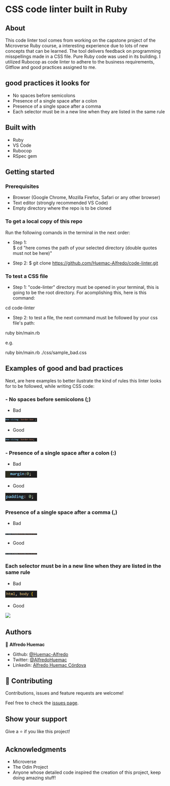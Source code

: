 # CSS code linter built in Ruby

## About
This code linter tool comes from working on the capstone project of the Microverse Ruby course, a interesting experience due to lots of new concepts that can be learned. The tool delivers feedback on programming misspellings made in a CSS file. Pure Ruby code was used in its building. I utilized Rubocop as code linter to adhere to the business requirements, Gitflow and good practices assigned to me.

## good practices it looks for
- No spaces before semicolons
- Presence of a single space after a colon
- Presence of a single space after a comma
- Each selector must be in a new line when they are listed in the same rule

## Built with
- Ruby
- VS Code
- Rubocop
- RSpec gem

## Getting started

### Prerequisites
- Browser (Google Chrome, Mozilla Firefox, Safari or any other browser)
- Text editor (strongly recommended VS Code)
- Empty directory where the repo is to be cloned

### To get a local copy of this repo
Run the following comands in the terminal in the next order:

- Step 1:  
$ cd "here comes the path of your selected directory (double quotes must not be here)"

- Step 2:
$ git clone https://github.com/Huemac-Alfredo/code-linter.git

### To test a CSS file
- Step 1: "code-linter" directory must be opened in your terminal, this is going to be the root directory. For acomplishing this, here is this command:

cd code-linter

- Step 2: to test a file, the next command must be followed by your css file's path:

ruby bin/main.rb

e.g.

ruby bin/main.rb ./css/sample_bad.css

## Examples of good and bad practices
Next, are here examples to better ilustrate the kind of rules this linter looks for to be followed, while writing CSS code:


### - No spaces before semicolons (;)

- Bad
<img src="https://github.com/Huemac-Alfredo/code-linter/blob/code/images/space_semicolon_bad.PNG" width="100px">

- Good
<img src="https://github.com/Huemac-Alfredo/code-linter/blob/code/images/space_semicolon_good.PNG" width="100px">


### - Presence of a single space after a colon (:)

- Bad
<img src="https://github.com/Huemac-Alfredo/code-linter/blob/code/images/space_colon_bad.PNG" width="100px">

- Good
<img src="https://github.com/Huemac-Alfredo/code-linter/blob/code/images/space_colon_good.PNG" width="100px">


### Presence of a single space after a comma (,)

- Bad
<img src="https://github.com/Huemac-Alfredo/code-linter/blob/code/images/space_comma_bad.PNG" width="100px">

- Good
<img src="https://github.com/Huemac-Alfredo/code-linter/blob/code/images/space_comma_good.PNG" width="100px">


### Each selector must be in a new line when they are listed in the same rule

- Bad
<img src="https://github.com/Huemac-Alfredo/code-linter/blob/code/images/selector_bad.PNG" width="100px">

- Good
<img src="hhttps://github.com/Huemac-Alfredo/code-linter/blob/code/images/selector%20good.PNG" width="100px">

## Authors

👤 **Alfredo Huemac**

- Github: [@Huemac-Alfredo](https://github.com/Huemac-Alfredo)
- Twitter: [@AlfredoHuemac](https://twitter.com/AlfredoHuemac)
- Linkedin: [Alfredo Huemac Córdova](https://www.linkedin.com/in/alfredo-huemac-c%C3%B3rdova-173b481b2/)

## 🤝 Contributing

Contributions, issues and feature requests are welcome!

Feel free to check the [issues page](https://github.com/Huemac-Alfredo/code-linter/issues).

## Show your support

Give a ⭐️ if you like this project!

## Acknowledgments

- Microverse
- The Odin Project
- Anyone whose detailed code inspired the creation of this project, keep doing amazing stuff!












